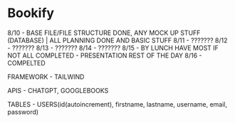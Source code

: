 # Bookify

8/10 - BASE FILE/FILE STRUCTURE DONE, ANY MOCK UP STUFF (DATABASE) | ALL PLANNING DONE AND BASIC STUFF
8/11 - ??????? 
8/12 - ???????
8/13 - ???????
8/14 - ???????
8/15 - BY LUNCH HAVE MOST IF NOT ALL COMPLETED - PRESENTATION REST OF THE DAY
8/16 - COMPELTED


FRAMEWORK - TAILWIND

APIS - CHATGPT, GOOGLEBOOKS

TABLES -    USERS(id(autoincrement), firstname, lastname, username, email, password)
            
